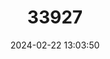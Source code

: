 ---
title: "33927"
category: "Trichilia tuberculata"
draft: false
date: 2024-02-22 13:03:50
languages:
  Spanish; Castilian: ["Alfaje", "Alfajía", "Maraximbé"]
  Portuguese: ["Alfajia"]
---